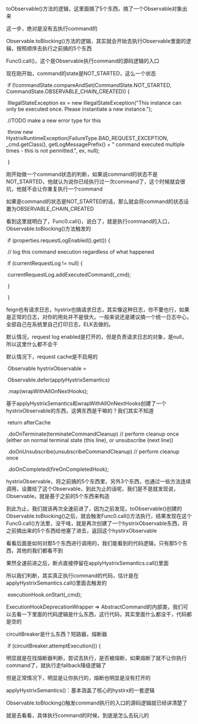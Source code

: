  

toObservable()方法的逻辑，这里面搞了5个东西，搞了一个Observable对象出来

 

这一步，绝对是没有去执行command的

 

Observable.toBlocking()方法的逻辑，其实就会开始去执行Observable里面的逻辑，按照顺序去执行之前搞的5个东西

 

Func0.call()，这个是Observable执行command的源码逻辑的入口

 

现在刚开始，command的state是NOT_STARTED，这么一个状态

 

​        if (!commandState.compareAndSet(CommandState.NOT_STARTED, CommandState.OBSERVABLE_CHAIN_CREATED)) {

​          IllegalStateException ex = new IllegalStateException("This instance can only be executed once. Please instantiate a new instance.");

​          //TODO make a new error type for this

​          throw new HystrixRuntimeException(FailureType.BAD_REQUEST_EXCEPTION, _cmd.getClass(), getLogMessagePrefix() + " command executed multiple times - this is not permitted.", ex, null);

​        }

 

刚开始做一个command状态的判断，如果说command的状态不是NOT_STARTED，他就认为说你已经执行过一次command了，这个时候就会很坑，他就不会让你重复执行一个command

 

如果是command的状态是NOT_STARTED的话，那么就会将command的状态设置为OBSERVABLE_CHAIN_CREATED

 

看到这里就明白了，Func0.call()，说白了，就是执行command的入口，Observable.toBlocking()方法触发的

 

​        if (properties.requestLogEnabled().get()) {

​          // log this command execution regardless of what happened

​          if (currentRequestLog != null) {

​            currentRequestLog.addExecutedCommand(_cmd);

​          }

​        }

 

feign也有请求日志，hystrix也搞请求日志，其实像这种日志，你不要也行，如果是正常的日志，对你的用处并不是很大。一般来说还是建议搞一个统一日志中心，全部自己在系统里自己打印日志，ELK去做的。

 

默认情况，request log enabled是打开的，但是负责请求日志的对象，是null，所以这里什么都不会干

 

默认情况下，request cache是不启用的

 

​        Observable<R> hystrixObservable =

​            Observable.defer(applyHystrixSemantics)

​                .map(wrapWithAllOnNextHooks);

 

基于applyHystrixSemantics和wrapWithAllOnNextHooks创建了一个hystrixObservable的东西，这俩东西是干嘛的？我们其实不知道

 

​        return afterCache

​            .doOnTerminate(terminateCommandCleanup)   // perform cleanup once (either on normal terminal state (this line), or unsubscribe (next line))

​            .doOnUnsubscribe(unsubscribeCommandCleanup) // perform cleanup once

​            .doOnCompleted(fireOnCompletedHook);

 

hystrixObservable，将之前搞的5个东西里，另外3个东西，也通过一些方法连续调用，设置给了这个Observable，到此为止的话呢，我们是不是就发现说，Observable，就是基于之前的5个东西来构造

 

到此为止，我们就该再次全速前进了，因为之前发现，toObservable()创建的Observable.toBlocking()之后，就会触发Func0.call()方法执行，结果发现在这个Func0.call()方法里，没干啥，就是再次创建了一个hystrixObservable东西，将之前搞出来的5个东西给他塞了进去，返回这个hystirxObservable

 

看看后面是如何对那5个东西进行调用的，我们能看到的代码逻辑，只有那5个东西，其他的我们都看不到

 

果然全速前进之后，断点直接停留在applyHystrixSemantics.call()里面

 

所以我们判断，其实真正执行command的代码，估计是在applyHystrixSemantics.call()里面去触发的

 

​    executionHook.onStart(_cmd);

 

ExecutionHookDeprecationWrapper => AbstractCommand的内部类，我们可以去看一下里面的代码逻辑是什么东西，这行代码，其实里面什么都没干，代码都是空的

 

circuitBreaker是什么东西？短路器，熔断器

 

​    if (circuitBreaker.attemptExecution()) {

 

明显就是在找熔断器判断，尝试去执行，是否被熔断，如果熔断了就不让你执行command了，就执行走fallback降级逻辑了

 

但是正常情况下，明显是让你执行的，熔断也明显是没有打开的

 

applyHystrixSemantics()：基本涵盖了核心的hystirx的一套逻辑

 

Observable.toBlocking()触发command执行的入口的源码逻辑就已经讲清楚了

 

就是去看看，具体执行command的时候，到底是怎么去玩儿的

 

 

 

 
